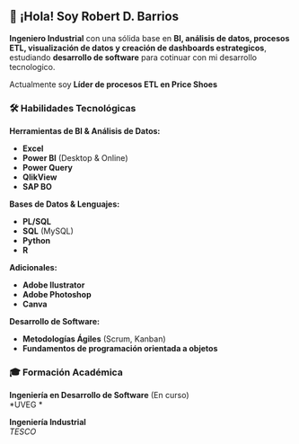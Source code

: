 ## 👋 ¡Hola! Soy **Robert D. Barrios**

**Ingeniero Industrial** con una sólida base en **BI, análisis de datos, procesos ETL, visualización de datos y creación de dashboards estrategicos**, estudiando **desarrollo de software** para cotinuar con mi desarrollo tecnologico. 

Actualmente soy **Líder de procesos ETL en Price Shoes**

### 🛠️ **Habilidades Tecnológicas** 

**Herramientas de BI & Análisis de Datos:**  
- **Excel**
- **Power BI** (Desktop & Online) 
- **Power Query**
- **QlikView**  
- **SAP BO**  

**Bases de Datos & Lenguajes:**  
- **PL/SQL**  
- **SQL** (MySQL)  
- **Python**
- **R**

**Adicionales:**  
- **Adobe Ilustrator**  
- **Adobe Photoshop**  
- **Canva**  

**Desarrollo de Software:**  
- **Metodologías Ágiles** (Scrum, Kanban)  
- **Fundamentos de programación orientada a objetos**

### 🎓 **Formación Académica**

**Ingeniería en Desarrollo de Software** (En curso)  
*UVEG *

**Ingeniería Industrial**  
*TESCO*

